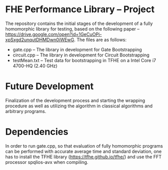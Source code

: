 # FHE Performance Library – Project
The repository contains the initial stages of the development of a fully homomorphic library for testing, based on the following paper – https://drive.google.com/open?id=1GeCuOPi-xpSxgd2unqutDHMDwn0iWEwG.
The files are as follows:
- gate.cpp – The library in development for Gate Bootstrapping
- circuit.cpp – The library in development for Circuit Bootstrapping
- testMean.txt – Test data for bootstrapping in TFHE on a Intel Core i7 4700-HQ (2.40 GHz)
# Future Development
Finalization of the development process and starting the wrapping procedure as well as utilizing the algorithm in classical algorithms and arbitrary programs.
# Dependencies
In order to run gate.cpp, so that evaluation of fully homomorphic programs can be performed with accurate average time and standard deviation, one has to install the TFHE library (https://tfhe.github.io/tfhe/) and use the FFT processor spqlios-avx when compiling.
